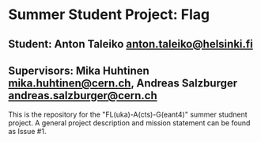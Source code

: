 # Summer Student Project: Flag

## Student:  Anton Taleiko <anton.taleiko@helsinki.fi>
## Supervisors: Mika Huhtinen <mika.huhtinen@cern.ch>, Andreas Salzburger <andreas.salzburger@cern.ch>

This is the repository for the "FL(uka)-A(cts)-G(eant4)" summer studnent project.
A general project description and mission statement can be found as Issue #1.
